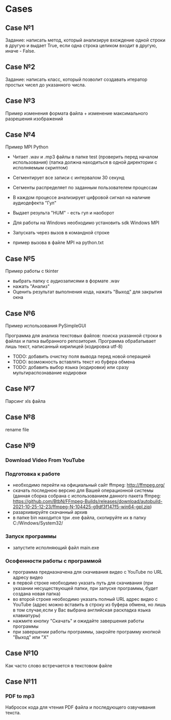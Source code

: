 # Cases

## Case №1
Задание: написать метод, который анализируе вхождение одной строки в другую и выдает True,
если одна строка целиком входит в другую, иначе - False.

## Case №2
Задание: написать класс, который позволит создавать итератор простых чисел до указанного числа.

## Case №3
Пример изменения формата файла + изменение максимального разрешения изображений

## Case №4
Пример MPI Python 

* Читает .wav и .mp3 файлы в папке test (проверить перед началом использования) (папка должна находиться в одной директории с исполняемым скриптом)
* Сегментирует все записи с интервалом 30 секунд
* Сегменты распределяет по заданным пользователем процессам
* В каждом процессе анализирует цифровой сигнал на наличие аудиодефекта "Гул"
* Выдает результа "HUM" - есть гул и наоборот

* Для работы на Windows необходимо установить sdk Windows MPI
* Запускать через вызов в командной строке
* пример вызова в файле MPI на python.txt

## Case №5
Пример работы с tkinter
* выбрать папку с аудиозаписями в формате .wav
* нажать "Анализ"
* Оценить результат выполнения кода, нажать "Выход" для закрытия окна

## Case №6
Пример использования PySimpleGUI

Программа для анализа текстовых файлов: поиска указанной строки в файлах и папка выбранного репозитория.
Программа обрабатывает лишь текст, написанный кирилицей (кодировка utf-8)

* TODO: добавить очистку поля вывода перед новой операцией
* TODO: возможность вставлять текст из буфера обмена
* TODO: добавить выбор языка (кодировки) или сразу мультираспознавание кодировки

## Case №7
Парсинг xls файла

## Case №8
rename file

## Case №9
### Download Video From YouTube

### Подготовка к работе
* необходимо перейти на официальный сайт ffmpeg: http://ffmpeg.org/
* скачать последнюю версию для Вашей операционной системы (данная сборка собрана с использованием данного пакета ffmpeg: https://github.com/BtbN/FFmpeg-Builds/releases/download/autobuild-2021-10-25-12-23/ffmpeg-N-104425-g9df3f147f5-win64-gpl.zip)
* разархивируйте скачанный архив
* в папке bin находится три .ехе файла, скопируйте их в папку C:/Windows/System32/

### Запуск программы
* запустите исполняющий файл main.exe

### Ософенности работы с программой
* программа предназначена для скачивания видео с YouTube по URL адресу видео
* в первой строке необходимо указать путь для скачивания (при указании несуществующей папки, при запуске программы, будет создана новая папка)
* во второй строке необходимо указать полный URL адрес видео с YouTube (адрес можно вставить в строку из буфера обмена, но лишь в том случае,если у Вас выбрана английская раскладка языка клавиатуры)
* нажмите кнопку "Скачать" и ожидайте завершения работы программы
* при завершении работы программы, закройте программу кнопкой "Выход" или "Х"

## Case №10
Как часто слово встречается в текстовом файле

## Case №11
### PDF to mp3

Набросок кода для чтения PDF файла и последующего озвучивания текста.

